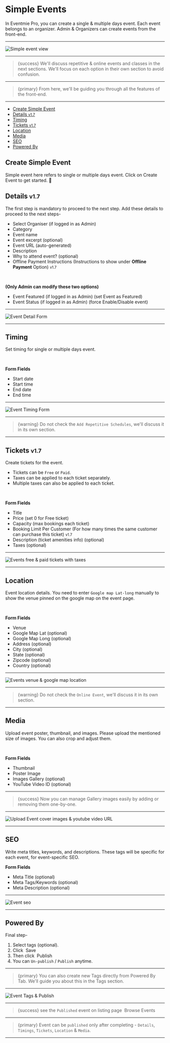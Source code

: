# Simple Events

In Eventmie Pro, you can create a single & multiple days event. Each event belongs to an organizer. Admin & Organizers can create events from the front-end.

---

![Simple event view](https://eventmie-pro-docs.classiebit.com/images/v2/EventmieProEventCreationFile/events-simple-event-view.png "Simple event view")

---

>{success} We'll discuss repetitive & online events and classes in the next sections. We'll focus on each option in their own section to avoid confusion.

---

>{primary} From here, we'll be guiding you through all the features of the front-end.

---


- [Create Simple Event](#create-simple-event)
- [Details <small class="v">v1.7</small>](#Details)
- [Timing](#Timing)
- [Tickets <small class="v">v1.7</small>](#Tickets)
- [Location](#Location)
- [Media](#Media)
- [SEO](#SEO)
- [Powered By](#powered-by)


<a name="create-simple-event"></a>
## Create Simple Event

Simple event here refers to single or multiple days event. Click on <larecipe-button type="primary" size="sm" rounded>Create Event</larecipe-button> to get started. 😤


<a name="Details"></a>
## Details <small class="v">v1.7</small>

The first step is mandatory to proceed to the next step. Add these details to proceed to the next steps-

- Select Organiser (if logged in as Admin)
- Category
- Event name
- Event excerpt (optional)
- Event URL (auto-generated)
- Description
- Why to attend event? (optional)
- Offline Payment Instructions (Instructions to show under **Offline Payment** Option) <small class="v">v1.7</small>

<br>

**(Only Admin can modify these two options)**

- Event Featured (if logged in as Admin) (set Event as Featured)
- Event Status (if logged in as Admin) (force Enable/Disable event)

---

![Event Detail Form](https://eventmie-pro-docs.classiebit.com/images/v2/EventmieProEventCreationFile/events-simple-event-detail-new.png "Event Detail Form")

---


<a name="Timing"></a>
## Timing

Set timing for single or multiple days event.

<br>

**Form Fields**

- Start date
- Start time
- End date
- End time

---

![Event Timing Form](https://eventmie-pro-docs.classiebit.com/images/v2/EventmieProEventCreationFile/events-simple-event-timings.png "Event Timing Form")

---

>{warning} Do not check the `Add Repetitive Schedules`, we'll discuss it in its own section.

---


<a name="Tickets"></a>
## Tickets <small class="v">v1.7</small>

Create tickets for the event.

- Tickets can be `Free` or `Paid`.
- Taxes can be applied to each ticket separately.
- Multiple taxes can also be applied to each ticket.

<br>

**Form Fields**

- Title
- Price (set 0 for Free ticket)
- Capacity (max bookings each ticket)
- Booking Limit Per Customer (For how many times the same customer can purchase this ticket) <small class="v">v1.7</small>
- Description (ticket amenities info) (optional)
- Taxes (optional)

---

![Events free & paid tickets with taxes](https://eventmie-pro-docs.classiebit.com/images/v2/EventmieProEventCreationFile/events-simple-event-ticket.png "Events free & paid tickets with taxes")

---


<a name="Location"></a>
## Location

Event location details. You need to enter `Google map Lat-long` manually to show the venue pinned on the google map on the event page.

<br>

**Form Fields**

- Venue
- Google Map Lat (optional)
- Google Map Long (optional)
- Address (optional)
- City (optional)
- State (optional)
- Zipcode (optional)
- Country (optional)

---

![Events venue & google map location](https://eventmie-pro-docs.classiebit.com/images/v2/EventmieProEventCreationFile/events-simple-event-location.png "Events venue & google map location")

---

>{warning} Do not check the `Online Event`, we'll discuss it in its own section.

---


<a name="Media"></a>
## Media

Upload event poster, thumbnail, and images. Please upload the mentioned size of images. You can also crop and adjust them.

<br>

**Form Fields**

- Thumbnail
- Poster Image
- Images Gallery (optional)
- YouTube Video ID (optional)

---

>{success} Now you can manage Gallery images easily by adding or removing them one-by-one.

---

![Upload Event cover images & youtube video URL](https://eventmie-pro-docs.classiebit.com/images/v2/EventmieProEventCreationFile/events-manage-gallery-images.png "Upload Event cover images & youtube video URL")

---



<a name="SEO"></a>
## SEO

Write meta titles, keywords, and descriptions. These tags will be specific for each event, for event-specific SEO.

**Form Fields**

- Meta Title (optional)
- Meta Tags/Keywords (optional)
- Meta Description (optional)

---

![Event seo](https://eventmie-pro-docs.classiebit.com/images/v2/EventmieProEventCreationFile/events-simple-event-seo.png "Event seo")

---


<a name="powered-by"></a>
## Powered By

Final step-

1. Select tags (optional).
2. Click &nbsp;<larecipe-button type="info" size="sm" rounded>Save</larecipe-button>
3. Then click &nbsp;<larecipe-button type="success" size="sm" rounded>Publish</larecipe-button>
4. You can `Un-publish` / `Publish` anytime.

---

>{primary} You can also create new Tags directly from Powered By Tab. We'll guide you about this in the Tags section.

---

![Event Tags & Publish](https://eventmie-pro-docs.classiebit.com/images/v2/EventmieProEventCreationFile/events-simple-event-powered-by.png "Event Tags & Publish")

---

> {success} see the `Published` event on listing page &nbsp;<larecipe-button type="secondary" size="sm" rounded>Browse Events</larecipe-button>

---

>{primary} Event can be `published` only after completing - `Details`, `Timings`, `Tickets`, `Location` & `Media`.

---